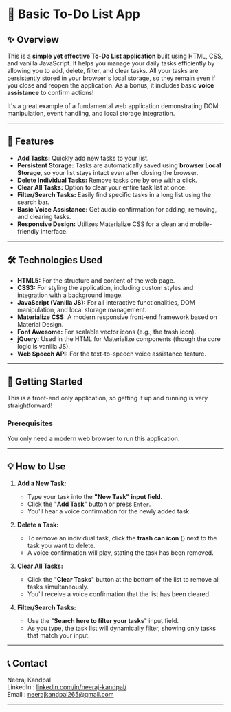 # 📝 Basic To-Do List App

## ✨ Overview

This is a **simple yet effective To-Do List application** built using HTML, CSS, and vanilla JavaScript. It helps you manage your daily tasks efficiently by allowing you to add, delete, filter, and clear tasks. All your tasks are persistently stored in your browser's local storage, so they remain even if you close and reopen the application. As a bonus, it includes basic **voice assistance** to confirm actions!

It's a great example of a fundamental web application demonstrating DOM manipulation, event handling, and local storage integration.


---

## 🌟 Features

* **Add Tasks:** Quickly add new tasks to your list.
* **Persistent Storage:** Tasks are automatically saved using **browser Local Storage**, so your list stays intact even after closing the browser.
* **Delete Individual Tasks:** Remove tasks one by one with a click.
* **Clear All Tasks:** Option to clear your entire task list at once.
* **Filter/Search Tasks:** Easily find specific tasks in a long list using the search bar.
* **Basic Voice Assistance:** Get audio confirmation for adding, removing, and clearing tasks.
* **Responsive Design:** Utilizes Materialize CSS for a clean and mobile-friendly interface.

---

## 🛠️ Technologies Used

* **HTML5:** For the structure and content of the web page.
* **CSS3:** For styling the application, including custom styles and integration with a background image.
* **JavaScript (Vanilla JS):** For all interactive functionalities, DOM manipulation, and local storage management.
* **Materialize CSS:** A modern responsive front-end framework based on Material Design.
* **Font Awesome:** For scalable vector icons (e.g., the trash icon).
* **jQuery:** Used in the HTML for Materialize components (though the core logic is vanilla JS).
* **Web Speech API:** For the text-to-speech voice assistance feature.

---

## 🚀 Getting Started

This is a front-end only application, so getting it up and running is very straightforward!

### Prerequisites

You only need a modern web browser to run this application.

---

## 💡 How to Use

1.  **Add a New Task:**
    * Type your task into the **"New Task" input field**.
    * Click the "**Add Task**" button or press `Enter`.
    * You'll hear a voice confirmation for the newly added task.

2.  **Delete a Task:**
    * To remove an individual task, click the **trash can icon** (<i class="fas fa-trash"></i>) next to the task you want to delete.
    * A voice confirmation will play, stating the task has been removed.

3.  **Clear All Tasks:**
    * Click the "**Clear Tasks**" button at the bottom of the list to remove all tasks simultaneously.
    * You'll receive a voice confirmation that the list has been cleared.

4.  **Filter/Search Tasks:**
    * Use the "**Search here to filter your tasks**" input field.
    * As you type, the task list will dynamically filter, showing only tasks that match your input.

---

## 📞 Contact

Neeraj Kandpal <br>
LinkedIn : [linkedin.com/in/neeraj-kandpal/](https://www.linkedin.com/in/neeraj-kandpal/) <br>
Email : neerajkandpal265@gmail.com

---
